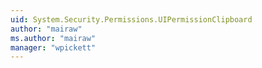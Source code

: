 ```yaml
---
uid: System.Security.Permissions.UIPermissionClipboard
author: "mairaw"
ms.author: "mairaw"
manager: "wpickett"
---
```

